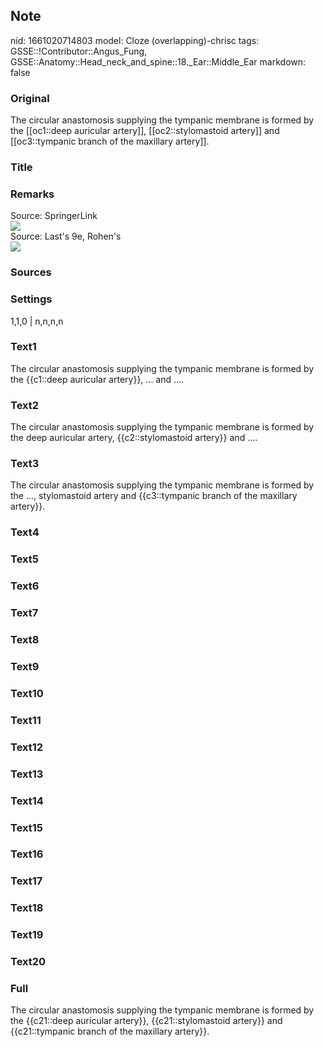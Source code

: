 ## Note
nid: 1661020714803
model: Cloze (overlapping)-chrisc
tags: GSSE::!Contributor::Angus_Fung, GSSE::Anatomy::Head_neck_and_spine::18._Ear::Middle_Ear
markdown: false

### Original
The circular anastomosis supplying the tympanic membrane is formed by the [[oc1::deep auricular artery]], [[oc2::stylomastoid artery]] and [[oc3::tympanic branch of the maxillary artery]].

### Title


### Remarks
<div>
  Source: SpringerLink
</div>
<div><img src="310418_1_En_3_Fig29_HTML.png"></div>
<div>
  Source: Last's 9e, Rohen's
</div>
<div><img src=
"paste-431b884667b2e66e4d32f823d1b15ce0985a5198.jpg"></div>

### Sources


### Settings
1,1,0 | n,n,n,n

### Text1
The circular anastomosis supplying the tympanic membrane is formed by the {{c1::deep auricular artery}}, ... and ....

### Text2
The circular anastomosis supplying the tympanic membrane is formed by the deep auricular artery, {{c2::stylomastoid artery}} and ....

### Text3
The circular anastomosis supplying the tympanic membrane is formed by the ..., stylomastoid artery and {{c3::tympanic branch of the maxillary artery}}.

### Text4


### Text5


### Text6


### Text7


### Text8


### Text9


### Text10


### Text11


### Text12


### Text13


### Text14


### Text15


### Text16


### Text17


### Text18


### Text19


### Text20


### Full
The circular anastomosis supplying the tympanic membrane is formed by the {{c21::deep auricular artery}}, {{c21::stylomastoid artery}} and {{c21::tympanic branch of the maxillary artery}}.
